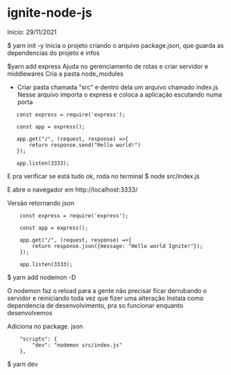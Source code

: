 # ignite-node-js

Início: 29/11/2021

$ yarn init -y 
Inicia o projeto criando o arquivo package.json, que guarda as dependencias do projeto e infos

$yarn add express 
Ajuda no gerenciamento de rotas e criar servidor e middlewares
Cria a pasta node_modules

 * Criar pasta chamada "src" e dentro dela um arquivo chamado index.js
 Nesse arquivo importa o express e coloca a aplicação escutando numa porta 

 ```
    const express = require('express');

    const app = express();

    app.get("/", (request, response) =>{
        return response.send("Hello world!")
    });

    app.listen(3333);
 ```
E pra verificar se está tudo ok, roda no terminal 
$ node src/index.js

E abre o navegador em http://localhost:3333/

Versão retornando json

```
    const express = require('express');

    const app = express();

    app.get("/", (request, response) =>{
        return response.json({message: "Hello world Ignite!"});
    });

    app.listen(3333);
```

$ yarn add nodemon -D

O nodemon faz o reload para a gente não precisar ficar derrubando o servidor e reiniciando toda vez que fizer uma alteração
Instala como dependencia de desenvolvimento, pra so funcionar enquanto desenvolvemos 


Adiciona no package. json 
```
    "scripts": {
        "dev": "nodemon src/index.js"
    },
```
$ yarn dev